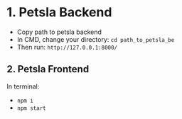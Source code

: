 # 1. Petsla Backend
- Copy path to petsla backend
- In CMD, change your directory: `cd path_to_petsla_be`
- Then run: `http://127.0.0.1:8000/`
## 2. Petsla Frontend
In terminal:
- `npm i`
- `npm start`